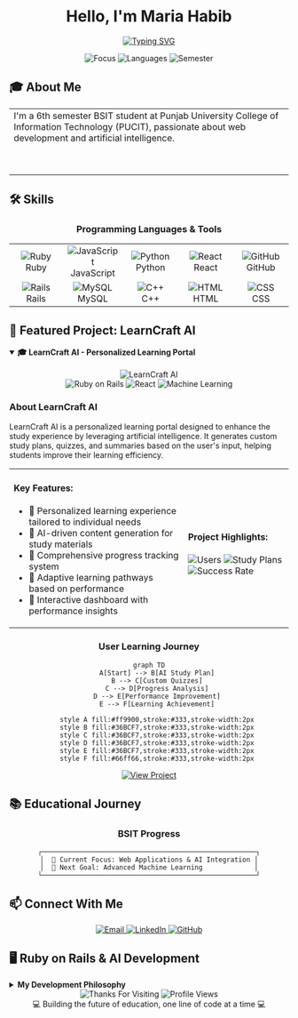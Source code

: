 # <div align="center"> Hello, I'm Maria Habib</div>

<div align="center">
  
[![Typing SVG](https://readme-typing-svg.herokuapp.com?font=Fira+Code&pause=1000&color=36BCF7&center=true&vCenter=true&width=435&lines=BSIT+Student+at+PUCIT;Web+Developer;AI+Enthusiast;Full+Stack+Developer)](https://git.io/typing-svg)

</div>

<div align="center">
  <img src="https://img.shields.io/badge/Focus-AI%20%26%20Web%20Development-brightgreen" alt="Focus"/>
  <img src="https://img.shields.io/badge/Languages-Ruby%20%7C%20JavaScript%20%7C%20Python-blue" alt="Languages"/>
  <img src="https://img.shields.io/badge/Semester-6th-orange" alt="Semester"/>
</div>

## 🎓 About Me

<table>
  <tr>
    <td>
      I'm a 6th semester BSIT student at Punjab University College of Information Technology (PUCIT), passionate about web development and artificial intelligence.
      <br><br>
     
     

```javascript


```
   
    
  </tr>
</table>

## 🛠️ Skills

<div align="center">
  
### Programming Languages & Tools
  
</div>

<table align="center">
  <tr>
    <td align="center" width="96">
      <img src="https://img.shields.io/badge/Ruby-CC342D?style=for-the-badge&logo=ruby&logoColor=white" alt="Ruby" />
      <br>Ruby
    </td>
    <td align="center" width="96">
      <img src="https://img.shields.io/badge/JavaScript-F7DF1E?style=for-the-badge&logo=javascript&logoColor=black" alt="JavaScript" />
      <br>JavaScript
    </td>
    <td align="center" width="96">
      <img src="https://img.shields.io/badge/Python-3776AB?style=for-the-badge&logo=python&logoColor=white" alt="Python" />
      <br>Python
    </td>
    <td align="center" width="96">
      <img src="https://img.shields.io/badge/React-20232A?style=for-the-badge&logo=react&logoColor=61DAFB" alt="React" />
      <br>React
    </td>
    <td align="center" width="96">
      <img src="https://img.shields.io/badge/GitHub-100000?style=for-the-badge&logo=github&logoColor=white" alt="GitHub" />
      <br>GitHub
    </td>
  </tr>
  <tr>
    <td align="center" width="96">
      <img src="https://img.shields.io/badge/Ruby_on_Rails-CC0000?style=for-the-badge&logo=ruby-on-rails&logoColor=white" alt="Rails" />
      <br>Rails
    </td>
    <td align="center" width="96">
      <img src="https://img.shields.io/badge/MySQL-005C84?style=for-the-badge&logo=mysql&logoColor=white" alt="MySQL" />
      <br>MySQL
    </td>
    <td align="center" width="96">
      <img src="https://img.shields.io/badge/C%2B%2B-00599C?style=for-the-badge&logo=c%2B%2B&logoColor=white" alt="C++" />
      <br>C++
    </td>
    <td align="center" width="96">
      <img src="https://img.shields.io/badge/HTML5-E34F26?style=for-the-badge&logo=html5&logoColor=white" alt="HTML" />
      <br>HTML
    </td>
    <td align="center" width="96">
      <img src="https://img.shields.io/badge/CSS3-1572B6?style=for-the-badge&logo=css3&logoColor=white" alt="CSS" />
      <br>CSS
    </td>
  </tr>
</table>



## 🚀 Featured Project: LearnCraft AI

<details open>
<summary><b>🎓 LearnCraft AI - Personalized Learning Portal</b></summary>
<br>

<div align="center">
  <img src="https://img.shields.io/badge/LearnCraft_AI-Personalized_Learning_Portal-36BCF7?style=for-the-badge&logo=ai&logoColor=white" alt="LearnCraft AI" />
</div>

<div align="center">
  <img src="https://img.shields.io/badge/Ruby%20on%20Rails-CC0000?style=for-the-badge&logo=ruby-on-rails&logoColor=white" alt="Ruby on Rails" />
  <img src="https://img.shields.io/badge/React-20232A?style=for-the-badge&logo=react&logoColor=61DAFB" alt="React" />
  <img src="https://img.shields.io/badge/Machine%20Learning-FF6F00?style=for-the-badge&logo=python&logoColor=white" alt="Machine Learning" />
</div>

### About LearnCraft AI
LearnCraft AI is a personalized learning portal designed to enhance the study experience by leveraging artificial intelligence. It generates custom study plans, quizzes, and summaries based on the user's input, helping students improve their learning efficiency.

<table>
  <tr>
    <td>
      <h4>Key Features:</h4>
      <ul>
        <li>🔹 Personalized learning experience tailored to individual needs</li>
        <li>🔹 AI-driven content generation for study materials</li>
        <li>🔹 Comprehensive progress tracking system</li>
        <li>🔹 Adaptive learning pathways based on performance</li>
        <li>🔹 Interactive dashboard with performance insights</li>
      </ul>
    </td>
    <td>
      <h4>Project Highlights:</h4>
      <div>
        <img src="https://img.shields.io/badge/Users-1000+-brightgreen?style=for-the-badge" alt="Users" />
        <img src="https://img.shields.io/badge/Study_Plans-5000+-blue?style=for-the-badge" alt="Study Plans" />
        <img src="https://img.shields.io/badge/Success_Rate-95%25-orange?style=for-the-badge" alt="Success Rate" />
      </div>
    </td>
  </tr>
</table>

<div align="center">
  <h3>User Learning Journey</h3>
  
```mermaid
graph TD
    A[Start] --> B[AI Study Plan]
    B --> C[Custom Quizzes]
    C --> D[Progress Analysis]
    D --> E[Performance Improvement]
    E --> F[Learning Achievement]
    
    style A fill:#ff9900,stroke:#333,stroke-width:2px
    style B fill:#36BCF7,stroke:#333,stroke-width:2px
    style C fill:#36BCF7,stroke:#333,stroke-width:2px
    style D fill:#36BCF7,stroke:#333,stroke-width:2px
    style E fill:#36BCF7,stroke:#333,stroke-width:2px
    style F fill:#66ff66,stroke:#333,stroke-width:2px
```

</div>

<div align="center">
  <a href="https://github.com/mariahabib/learncraft-ai">
    <img src="https://img.shields.io/badge/View%20Project-4285F4?style=for-the-badge&logo=github&logoColor=white" alt="View Project" />
  </a>
</div>

</details>

## 📚 Educational Journey

<div align="center">
  
### BSIT Progress
  


```
┌──────────────────────────────────────────────────────┐
│  🎯 Current Focus: Web Applications & AI Integration │
│  🌱 Next Goal: Advanced Machine Learning             │
└──────────────────────────────────────────────────────┘
```
</div>

## 📫 Connect With Me

<div align="center">
  <a href="mailto:mariahabibit@gmail.com">
    <img src="https://img.shields.io/badge/Email-D14836?style=for-the-badge&logo=gmail&logoColor=white" alt="Email" />
  </a>
  <a href="https://www.linkedin.com/in/MariaHabib">
    <img src="https://img.shields.io/badge/LinkedIn-0077B5?style=for-the-badge&logo=linkedin&logoColor=white" alt="LinkedIn" />
  </a>
  <a href="https://github.com/mariahabib">
    <img src="https://img.shields.io/badge/GitHub-100000?style=for-the-badge&logo=github&logoColor=white" alt="GitHub" />
  </a>
</div>

## 🖥️ Ruby on Rails & AI Development

<details>
<summary><b>My Development Philosophy</b></summary>
<br>

<div align="center">
  <img src="https://readme-typing-svg.herokuapp.com?font=Georgia&weight=500&size=24&pause=1000&color=36BCF7&center=true&vCenter=true&width=500&height=100&lines=I+believe+in+creating+applications;that+not+only+function+flawlessly;but+also+learn+and+adapt;to+provide+increasingly+valuable;experiences+to+users+over+time." alt="Development Philosophy"/>
</div>

<h4 align="center">Core Development Principles:</h4>

<table align="center">
  <tr>
    <td align="center">
      <img src="https://img.shields.io/badge/-Clean%20Code-3498DB?style=for-the-badge" alt="Clean Code"/>
      <p>Writing maintainable, readable code</p>
    </td>
    <td align="center">
      <img src="https://img.shields.io/badge/-User%20Centered-27AE60?style=for-the-badge" alt="User Centered"/>
      <p>Designing with users in mind</p>
    </td>
    <td align="center">
      <img src="https://img.shields.io/badge/-Data%20Driven-9B59B6?style=for-the-badge" alt="Data Driven"/>
      <p>Intelligent data utilization</p>
    </td>
  </tr>
  <tr>
    <td align="center">
      <img src="https://img.shields.io/badge/-Continuous%20Learning-F1C40F?style=for-the-badge" alt="Continuous Learning"/>
      <p>Always improving skills</p>
    </td>
    <td align="center">
      <img src="https://img.shields.io/badge/-Ethical%20AI-E74C3C?style=for-the-badge" alt="Ethical AI"/>
      <p>Responsible AI implementation</p>
    </td>
    <td align="center">
      <img src="https://img.shields.io/badge/-Innovation-1ABC9C?style=for-the-badge" alt="Innovation"/>
      <p>Finding creative solutions</p>
    </td>
  </tr>
</table>

</details>

<div align="center">
  <img src="https://img.shields.io/badge/Thanks%20for%20visiting!-ff69b4?style=for-the-badge" alt="Thanks For Visiting"/>
  <img src="https://komarev.com/ghpvc/?username=mariahabib&style=for-the-badge&color=brightgreen" alt="Profile Views"/>
</div>

<div align="center">
💻 Building the future of education, one line of code at a time 💻
</div>
